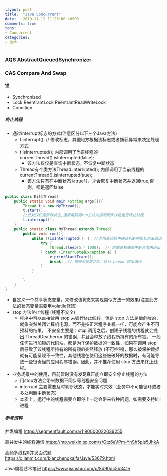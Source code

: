 ```yaml
---
layout: post
title:  "Java Concurrent"
date:   2019-11-12 11:25:00 +0900
comments: true
tags:
- Concurrent
categories:
- 技术
---
```


### AQS AbstractQueuedSynchronizer
### CAS Compare And Swap
#### 锁
- Synchronized 
- Lock ReentrantLock ReentrantReadWriteLock
- Condition

##### 终止线程

- 通过interrupt标志的方式(注意区分以下三个Java方法)
  - t.interrupt(); // 修改标志，其他地方根据该标志或者捕获异常来决定处理方式
  - t.isInterrupted(); 内部调用了当前线程的currentThread().isInterrupted(false);
    - 该方法仅仅是查询中断状态，不恢复中断状态
  - Thread有个类方法Thread.interrupted(); 内部调用了当前线程的currentThread().isInterrupted(true);
    - 该方法只有在中断状态为true时，才会恢复中断状态并返回true;否则，都是返回false
    
```java
public class KillThread{
    public static void main (String args[]){
        Thread t = new MyThread();
        t.start();
        //此处仅仅是修改状态,通常需要再run方法内部判断来决定是否终止线程
        t.interrupt();
    }
    public static class MyThread extends Thread{
        public void run(){
            while (!isInterrupted()) {  //非阻塞过程中通过判断中断标志来退出
                try {
                    Thread.sleep(5 * 1000);  // 阻塞过程捕获中断异常来退出
                } catch (InterruptedException e) {
                    e.printStackTrace();
                    break;  // 捕获到异常之后，执行 break 跳出循环
                }
            }
            
        }
    }
}
```
- 自定义一个共享状态变量，来修改该状态来实现类似方法一的效果(注意此方法的状态变量需要用volatile修饰)
- stop 方法终止线程 (线程不安全)
  - 程序中可以直接使用 stop 来强行终止线程，但是 stop 方法是很危险的，就象突然关闭计算机电源，而不是按正常程序关机一样，可能会产生不可预料的结果。
    不安全主要是：stop 调用之后，创建子线程的线程就会抛出 ThreadDeatherror 的错误，并且会释放子线程所持有的所有锁。
    一般任何进行加锁的代码块，都是为了保护数据的一致性，如果在调用 stop 后导致了该线程所持有的所有锁的突然释放 (不可控制)，那么被保护数据就有可能呈现不一致性，其他线程在使用这些被破坏的数据时，有可能导致一些很奇怪的应用程序错误。因此，并不推荐使用 stop 方法来终止线程。
- 业务场景中的使用，目前暂时没有发现真正能立即安全停止线程的方法
  - 用stop方法会带来数据不同步等线程安全问题
  - interrupt 主要需要及时判断状态，才能实时失效（业务中不可能循环或者多处判断中断状态）
  - 本质上，运行中的线程需要立即停止一定会带来各种问题，如需要支持kill进程  

##### 参考资料
并发编程 <https://segmentfault.com/a/1190000022039255>

高并发中的线程通信 <https://mp.weixin.qq.com/s/Gtz6aVPm-YnSh5pjs5JhkA>

高频多线程&并发面试题 <https://c.lanmit.com/bianchengkaifa/Java/53679.html>

Java编程艺术笔记 <https://www.jianshu.com/p/8d90dc5b341e>